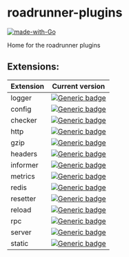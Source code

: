 # roadrunner-plugins

[![made-with-Go](https://img.shields.io/badge/Made%20with-Go-1f425f.svg)](http://golang.org)

Home for the roadrunner plugins

Extensions:
--------

| Extension | Current version
| ---       | ---
logger | [![Generic badge](https://img.shields.io/badge/logger-v1.0.1-<>.svg)](https://shields.io/)
config | [![Generic badge](https://img.shields.io/badge/config-v1.0.0-<>.svg)](https://shields.io/)
checker | [![Generic badge](https://img.shields.io/badge/checker-v1.0.1-<>.svg)](https://shields.io/)
http | [![Generic badge](https://img.shields.io/badge/http-v1.0.2-<>.svg)](https://shields.io/)
gzip | [![Generic badge](https://img.shields.io/badge/gzip-v1.0.0-<>.svg)](https://shields.io/)
headers | [![Generic badge](https://img.shields.io/badge/headers-v1.0.0-<>.svg)](https://shields.io/)
informer | [![Generic badge](https://img.shields.io/badge/informer-v1.0.4-<>.svg)](https://shields.io/)
metrics  | [![Generic badge](https://img.shields.io/badge/metrics-v1.0.0-<>.svg)](https://shields.io/)
redis    | [![Generic badge](https://img.shields.io/badge/redis-v1.0.0-<>.svg)](https://shields.io/)
resetter | [![Generic badge](https://img.shields.io/badge/resetter-v1.0.0-<>.svg)](https://shields.io/)
reload | [![Generic badge](https://img.shields.io/badge/reload-v1.0.1-<>.svg)](https://shields.io/)
rpc | [![Generic badge](https://img.shields.io/badge/rpc-v1.0.1-<>.svg)](https://shields.io/)
server | [![Generic badge](https://img.shields.io/badge/server-v1.0.3-<>.svg)](https://shields.io/)
static | [![Generic badge](https://img.shields.io/badge/static-v1.0.0-<>.svg)](https://shields.io/)
